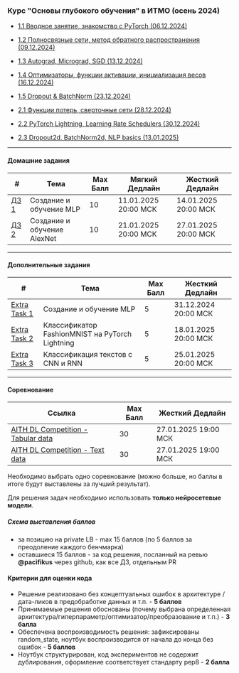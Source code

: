### Курс "Основы глубокого обучения" в ИТМО (осень 2024)
- [1.1 Вводное занятие, знакомство с PyTorch (06.12.2024)](Lecture%201)
- [1.2 Полносвязные сети, метод обратного распространения (09.12.2024)](Lecture%202)
- [1.3 Autograd, Micrograd, SGD (13.12.2024)](Lecture%203)
- [1.4 Оптимизаторы, функции активации, инициализация весов (16.12.2024)](Lecture%204-5)
- [1.5 Dropout & BatchNorm (23.12.2024)](Lecture%206)


- [2.1 Функции потерь, сверточные сети (28.12.2024)](Lecture%207)
- [2.2 PyTorch Lightning, Learning Rate Schedulers (30.12.2024)](Lecture%208)
- [2.3 Dropout2d, BatchNorm2d, NLP basics (13.01.2025)](Lecture%209)

______

#### Домашние задания

| #    |   Тема   |  Max Балл | Мягкий Дедлайн | Жесткий Дедлайн |
|------|----------|-----------|----------------|-----------------|
| [ДЗ 1](HW/hw_1/itmo_dl_course_hw_1.md) | Создание и обучение MLP | 10 | 11.01.2025 20:00 МСК| 14.01.2025 20:00 МСК|
| [ДЗ 2](HW/hw_2/itmo_dl_course_hw_2.md) | Создание и обучение AlexNet | 10 | 21.01.2025 20:00 МСК| 27.01.2025 20:00 МСК|

______

#### Дополнительные задания

| #    |   Тема   |  Max Балл | Жесткий Дедлайн |
|------|----------|-----------|-----------------|
| [Extra Task 1](HW/itmo_dl_course_extra_task_1.md) | Создание и обучение MLP | 5 | 31.12.2024 20:00 МСК|
| [Extra Task 2](HW/itmo_dl_course_extra_task_2.md) | Классификатор FashionMNIST на PyTorch Lightning | 5 | 18.01.2025 20:00 МСК|
| [Extra Task 3](HW/itmo_dl_course_extra_task_3.md) | Классификация текстов с CNN и RNN | 5 | 25.01.2025 20:00 МСК|

______

#### Соревнование

| Ссылка   | Max Балл | Жесткий Дедлайн |
|----------|----------|-----------------|
| [AITH DL Competition - Tabular data](https://www.kaggle.com/t/bde680ca0f054b4c85fc5065c9ef6fbf) | 30 | 27.01.2025 19:00 МСК|
| [AITH DL Competition - Text data](https://www.kaggle.com/t/1afde63d76e04a4b91bb3b6bdd5e08e3) | 30 | 27.01.2025 19:00 МСК|

Необходимо выбрать одно соревнование (можно больше, но баллы в итоге будут выставлены за лучший результат).

Для решения задач необходимо использовать **только нейросетевые модели**.

##### Схема выставления баллов

- за позицию на private LB - max 15 баллов (по 5 баллов за преодоление каждого бенчмарка)
- оставшиеся 15 баллов - за код решения, посланный на ревью **@pacifikus** через github, как все ДЗ, отдельным PR

#### Критерии для оценки кода 

- Решение реализовано без концептуальных ошибок в архитектуре / дата-ликов в предобработке данных и т.п. - **5 баллов**
- Принимаемые решения обоснованы (почему выбрана определенная архитектура/гиперпараметр/оптимизатор/преобразование и т.п.) - **3 балла**
- Обеспечена воспроизводимость решения: зафиксированы random_state, ноутбук воспроизводится от начала до конца без ошибок - **5 баллов**
- Ноутбук структурирован, код экспериментов не содержит дублирования, оформление соответствует стандарту pep8 - **2 балла**
